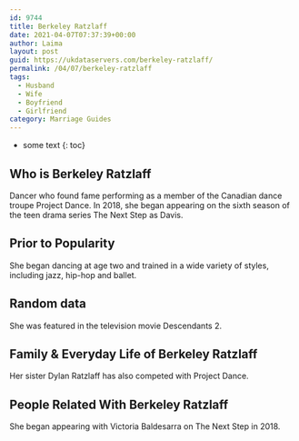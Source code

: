 ```yaml
---
id: 9744
title: Berkeley Ratzlaff
date: 2021-04-07T07:37:39+00:00
author: Laima
layout: post
guid: https://ukdataservers.com/berkeley-ratzlaff/
permalink: /04/07/berkeley-ratzlaff
tags:
  - Husband
  - Wife
  - Boyfriend
  - Girlfriend
category: Marriage Guides
---
```


* some text
{: toc}


## Who is Berkeley Ratzlaff
                  
                  
                  
Dancer who found fame performing as a member of the Canadian dance troupe Project Dance. In 2018, she began appearing on the sixth season of the teen drama series The Next Step as Davis. 
                  
              
            
              
            
                
                
                
## Prior to Popularity
                  
                  
                  
She began dancing at age two and trained in a wide variety of styles, including jazz, hip-hop and ballet. 
                  
              
            
              
            
                
                
                
## Random data
                  
                  
                  
She was featured in the television movie Descendants 2.
                  
              
            
              
            
                
                
                
## Family & Everyday Life of Berkeley Ratzlaff
                  
                  
                  
Her sister Dylan Ratzlaff has also competed with Project Dance. 
                  
              
            
              
            
                
                
                
## People Related With Berkeley Ratzlaff
                  
                  
                  
She began appearing with Victoria Baldesarra on The Next Step in 2018.
                  
              
            
              
            
                
              
            
              
              
            
            
              
            
          
          
          